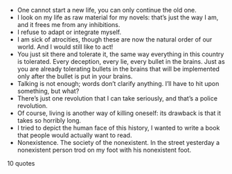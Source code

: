  - One cannot start a new life, you can only continue the old one.
 - I look on my life as raw material for my novels: that’s just the way I am, and it frees me from any inhibitions.
 - I refuse to adapt or integrate myself.
 - I am sick of atrocities, though these are now the natural order of our world. And I would still like to act!
 - You just sit there and tolerate it, the same way everything in this country is tolerated. Every deception, every lie, every bullet in the brains. Just as you are already tolerating bullets in the brains that will be implemented only after the bullet is put in your brains.
 - Talking is not enough; words don’t clarify anything. I’ll have to hit upon something, but what?
 - There’s just one revolution that I can take seriously, and that’s a police revolution.
 - Of course, living is another way of killing oneself: its drawback is that it takes so horribly long.
 - I tried to depict the human face of this history, I wanted to write a book that people would actually want to read.
 - Nonexistence. The society of the nonexistent. In the street yesterday a nonexistent person trod on my foot with his nonexistent foot.

10 quotes